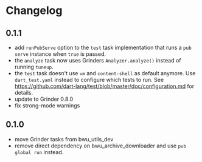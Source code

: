 # Changelog

## 0.1.1
- add `runPubServe` option to the `test` task implementation that runs a `pub serve` instance when `true` is passed.
- the `analyze` task now uses Grinders `Analyzer.analyze()` instead of running `tuneup`.
- the `test` task doesn't use `vm` and `content-shell` as default anymore. Use `dart_test.yaml` instead to configure
  which tests to run. See https://github.com/dart-lang/test/blob/master/doc/configuration.md for details.
- update to Grinder 0.8.0
- fix strong-mode warnings

## 0.1.0

- move Grinder tasks from bwu_utils_dev
- remove direct dependency on bwu_archive_downloader and use `pub global run`
instead.
